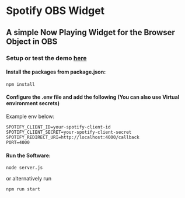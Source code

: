# Spotify OBS Widget 
## A simple Now Playing Widget for the Browser Object in OBS

### Setup or test the demo [here](https://spotifyobswidget.onrender.com)


#### Install the packages from package.json:
```
npm install
```

#### Configure the .env file and add the following (You can also use Virtual environment secrets)
Example env below:
```
SPOTIFY_CLIENT_ID=your-spotify-client-id
SPOTIFY_CLIENT_SECRET=your-spotify-client-secret
SPOTIFY_REDIRECT_URI=http://localhost:4000/callback
PORT=4000
```

#### Run the Software:
```
node server.js
```
or alternatively run
```
npm run start
```


